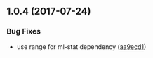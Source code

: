 <a name="1.0.4"></a>
## 1.0.4 (2017-07-24)


### Bug Fixes

* use range for ml-stat dependency ([aa9ecd1](https://github.com/mljs/savitzky-golay-generalized/commit/aa9ecd1))



